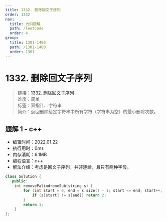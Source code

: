 ```yaml
---
title: 1332. 删除回文子序列
order: 1332
nav:
  title: 力扣题解
  path: /leetcode
  order: 4
group:
  title: 1301-1400
  path: /1301-1400
  order: 1301
---
```


# 1332. 删除回文子序列

> 链接：[1332. 删除回文子序列](https://leetcode-cn.com/problems/remove-palindromic-subsequences/)  
> 难度：简单  
> 标签：双指针、字符串  
> 简介：返回删除给定字符串中所有字符（字符串为空）的最小删除次数。

## 题解 1 - c++

- 编辑时间：2022.01.22
- 执行用时：0ms
- 内存消耗：6.1MB
- 编程语言：c++
- 解法介绍：考虑是回文子序列，并非连续，且只有两种字母。

```c++
class Solution {
   public:
    int removePalindromeSub(string s) {
        for (int start = 0, end = s.size() - 1; start <= end; start++, end--) {
            if (s[start] != s[end]) return 2;
        }
        return 1;
    }
};
```
